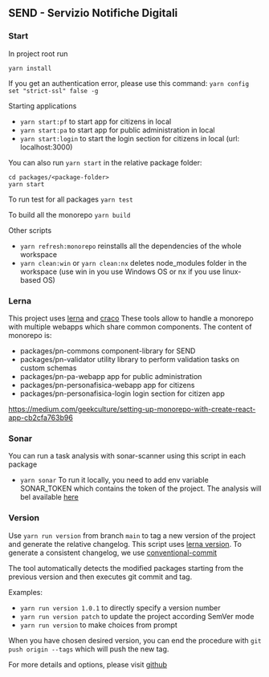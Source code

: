﻿## SEND - Servizio Notifiche Digitali

### Start

In project root run

`yarn install`

If you get an authentication error, please use this command:
`yarn config set "strict-ssl" false -g`

Starting applications

- `yarn start:pf` to start app for citizens in local
- `yarn start:pa` to start app for public administration in local
- `yarn start:login` to start the login section for citizens in local (url: localhost:3000)

You can also run `yarn start` in the relative package folder:

```
cd packages/<package-folder>
yarn start
```

To run test for all packages
`yarn test`

To build all the monorepo
`yarn build`

Other scripts

- `yarn refresh:monorepo` reinstalls all the dependencies of the whole workspace
- `yarn clean:win` or `yarn clean:nx` deletes node_modules folder in the workspace (use win in you use Windows OS or nx if you use linux-based OS)

### Lerna

This project uses [lerna](https://github.com/lerna/lerna) and [craco](https://github.com/gsoft-inc/craco)
These tools allow to handle a monorepo with multiple webapps which share common components.
The content of monorepo is:

- packages/pn-commons component-library for SEND
- packages/pn-validator utility library to perform validation tasks on custom schemas
- packages/pn-pa-webapp app for public administration
- packages/pn-personafisica-webapp app for citizens
- packages/pn-personafisica-login login section for citizen app

https://medium.com/geekculture/setting-up-monorepo-with-create-react-app-cb2cfa763b96

### Sonar

You can run a task analysis with sonar-scanner using this script in each package

- `yarn sonar`
  To run it locally, you need to add env variable SONAR_TOKEN which contains the token of the project.
  The analysis will bel available [here](https://sonarcloud.io/project/overview?id=pagopa_pn-frontend)

### Version

Use `yarn run version` from branch `main` to tag a new version of the project and generate the relative changelog. This script uses [lerna version](https://github.com/lerna/lerna/blob/main/commands/version/README.md). To generate a consistent changelog, we use [conventional-commit](https://www.conventionalcommits.org/en/v1.0.0/)

The tool automatically detects the modified packages starting from the previous version and then executes git commit and tag.

Examples:

- `yarn run version 1.0.1` to directly specify a version number
- `yarn run version patch` to update the project according SemVer mode
- `yarn run version` to make choices from prompt

When you have chosen desired version, you can end the procedure with `git push origin --tags` which will push the new tag.

For more details and options, please visit [github](https://github.com/lerna/lerna/tree/main/commands/version)
